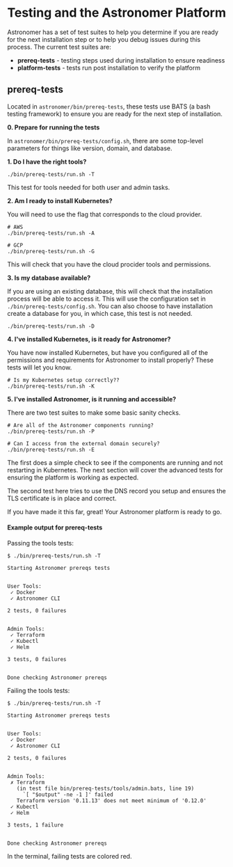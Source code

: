 # Testing and the Astronomer Platform

Astronomer has a set of test suites to help you
determine if you are ready for the next installation step
or to help you debug issues during this process.
The current test suites are:

- __prereq-tests__ - testing steps used during installation to ensure readiness
- __platform-tests__ - tests run post installation to verify the platform


## prereq-tests

Located in `astronomer/bin/prereq-tests`, these tests use
BATS (a bash testing framework) to ensure you are ready
for the next step of installation.


__0. Prepare for running the tests__

In `astronomer/bin/prereq-tests/config.sh`, there are some
top-level parameters for things like version, domain, and database.


__1. Do I have the right tools?__

```shell
./bin/prereq-tests/run.sh -T
```

This test for tools needed for both user and admin tasks.


__2. Am I ready to install Kubernetes?__

You will need to use the flag that corresponds to the cloud provider.

```shell
# AWS
./bin/prereq-tests/run.sh -A

# GCP
./bin/prereq-tests/run.sh -G
```

This will check that you have the cloud procider tools and permissions.


__3. Is my database available?__

If you are using an existing database, this will check that the installation
process will be able to access it. This will use the configuration set in
`./bin/prereq-tests/config.sh`. You can also choose to have installation
create a database for you, in which case, this test is not needed.

```shell
./bin/prereq-tests/run.sh -D
```


__4. I've installed Kubernetes, is it ready for Astronomer?__

You have now installed Kubernetes, but have you configured
all of the permissions and requirements for Astronomer to install properly?
These tests will let you know.

```shell
# Is my Kubernetes setup correctly??
./bin/prereq-tests/run.sh -K
```


__5. I've installed Astronomer, is it running and accessible?__

There are two test suites to make some basic sanity checks.

```shell
# Are all of the Astronomer components running?
./bin/prereq-tests/run.sh -P

# Can I access from the external domain securely?
./bin/prereq-tests/run.sh -E
```

The first does a simple check to see if the components are
running and not restarting in Kubernetes.
The next section will cover the advanced tests
for ensuring the platform is working as expected.

The second test here tries to use the DNS record you setup
and ensures the TLS certificate is in place and correct.

If you have made it this far, great!
Your Astronomer platform is ready to go.

#### Example output for prereq-tests

Passing the tools tests:

```shell
$ ./bin/prereq-tests/run.sh -T

Starting Astronomer prereqs tests


User Tools:
 ✓ Docker
 ✓ Astronomer CLI

2 tests, 0 failures


Admin Tools:
 ✓ Terraform
 ✓ Kubectl
 ✓ Helm

3 tests, 0 failures


Done checking Astronomer prereqs
```

Failing the tools tests:

```shell
$ ./bin/prereq-tests/run.sh -T

Starting Astronomer prereqs tests


User Tools:
 ✓ Docker
 ✓ Astronomer CLI

2 tests, 0 failures


Admin Tools:
 ✗ Terraform
   (in test file bin/prereq-tests/tools/admin.bats, line 19)
     `[ "$output" -ne -1 ]' failed
   Terraform version '0.11.13' does not meet minimum of '0.12.0'
 ✓ Kubectl
 ✓ Helm

3 tests, 1 failure


Done checking Astronomer prereqs
```

In the terminal, failing tests are colored red.
